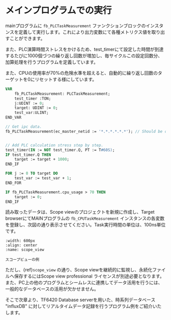 # メインプログラムでの実行

mainプログラムに `fb_PLCTaskMeasurement` ファンクションブロックのインスタンスを定義して実行します。これにより出力変数にて各種メトリクス値を取り出すことができます。

また、PLC演算時間ストレスをかけるため、test_timerにて設定した時間が到達するたびに1000個づつの繰り返し回数が増加し、毎サイクルこの設定回数分、加算処理を行うプログラムを定義しています。

また、CPUの使用率が70%の危険水準を超えると、自動的に繰り返し回数のターゲットを0にリセットする様にしています。

```pascal
VAR
    fb_PLCTaskMeasurement: PLCTaskMeasurement;
    test_timer :TON;
    j:UDINT := 0;
    target: UDINT := 0;
    test_var:ULINT;
END_VAR

// Get ipc data.
fb_PLCTaskMeasurement(ec_master_netid := '*.*.*.*.*.*'); // Should be defined the EtherCAT master AMSnetID


// Add PLC calculation stress step by step.
test_timer(IN := NOT test_timer.Q, PT := T#60S);
IF test_timer.Q THEN
    target := target + 1000;
END_IF

FOR j := 0 TO target DO
    test_var := test_var + 1;
END_FOR

IF fb_PLCTaskMeasurement.cpu_usage > 70 THEN
    target := 0;
END_IF

```

読み取ったデータは、Scope viewのプロジェクトを新規に作成し、Target browserにてMAINプログラムの `fb_CPUTaskMeasurement` インスタンスの各変数を登録し、次図の通り表示させてください。Task実行時間の単位は、100ns単位です。

```{figure} 2023-02-17-19-33-45.png
:width: 600px
:align: center
:name: scope_view

スコープビューの例
```

ただし、{ref}`scope_view` の通り、Scope viewを継続的に監視し、永続化ファイルへ保存するにはScope view professional ライセンスが別途必要となります。また、PC上の他のプログラムとシームレスに連携してデータ活用を行うには、一般的なデータベースの活用が欠かせません。

そこで次章より、TF6420 Database serverを用いた、時系列データベース "influxDB" に対してリアルタイムデータ記録を行うプログラム例をご紹介いたします。
